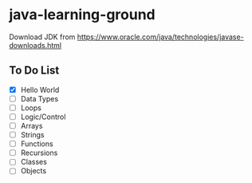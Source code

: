 # java-learning-ground

Download JDK from https://www.oracle.com/java/technologies/javase-downloads.html

## To Do List

- [x] Hello World
- [ ] Data Types
- [ ] Loops
- [ ] Logic/Control
- [ ] Arrays
- [ ] Strings
- [ ] Functions
- [ ] Recursions
- [ ] Classes
- [ ] Objects
